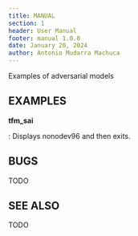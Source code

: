 ```yaml
---
title: MANUAL
section: 1
header: User Manual
footer: manual 1.0.0
date: January 20, 2024
author: Antonio Mudarra Machuca
---
```


Examples of adversarial models

## EXAMPLES

**tfm_sai**

: Displays nonodev96 and then exits.

## BUGS

TODO

## SEE ALSO

TODO
